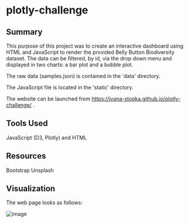 # plotly-challenge

## Summary

This purpose of this project was to create an interactive dashboard using HTML and JavaScript to render the provided Belly Button Biodiversity dataset. The data can be filtered, by id, via the drop down menu and displayed in two charts: a bar plot and a bubble plot.

The raw data (samples.json) is contained in the 'data' directory.

The JavaScript file is located in the 'static' directory.

The website can be launched from https://ivana-stopka.github.io/plotly-challenge/ .

## Tools Used

JavaScript (D3, Plotly) and HTML 

## Resources

Bootstrap
Unsplash

## Visualization

The web page looks as follows:

![image](https://user-images.githubusercontent.com/86386401/142715905-bb01d55a-673e-4645-97b8-8d7f0a7bcc88.png)
